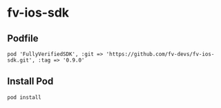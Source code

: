 # fv-ios-sdk

## Podfile

```pod 'FullyVerifiedSDK', :git => 'https://github.com/fv-devs/fv-ios-sdk.git', :tag => '0.9.0'```

## Install Pod

```pod install```

